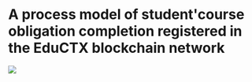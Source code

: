 # A process model of student'course obligation completion registered in the EduCTX blockchain network
<img src="https://firebasestorage.googleapis.com/v0/b/dulich-184808.appspot.com/o/Credit_Platform_2.png?alt=media&token=53803d43-54b0-4d78-9cc1-5823616dc019">
